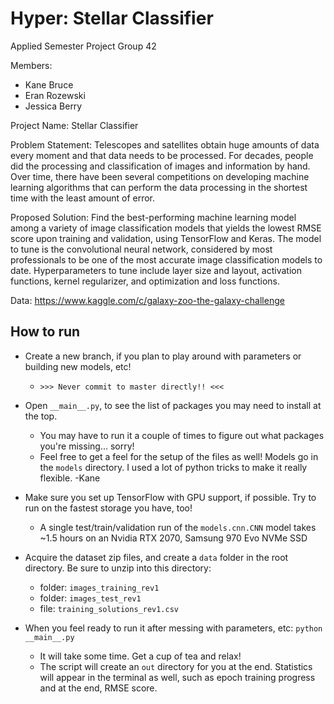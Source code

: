 # Hyper: Stellar Classifier
Applied Semester Project Group 42

Members:
* Kane Bruce
* Eran Rozewski
* Jessica Berry

Project Name: Stellar Classifier

Problem Statement: Telescopes and satellites obtain huge amounts of data every moment and that data needs to be processed. For decades, people did the processing and classification of images and information by hand. Over time, there have been several competitions on developing machine learning algorithms that can perform the data processing in the shortest time with the least amount of error. 

Proposed Solution: Find the best-performing machine learning model among a variety of image classification models that yields the lowest RMSE score upon training and validation, using TensorFlow and Keras. The model to tune is the convolutional neural network, considered by most professionals to be one of the most accurate image classification models to date. Hyperparameters to tune include layer size and layout, activation functions, kernel regularizer, and optimization and loss functions. 

Data: https://www.kaggle.com/c/galaxy-zoo-the-galaxy-challenge

## How to run
* Create a new branch, if you plan to play around with parameters or building new models, etc!
  * `>>> Never commit to master directly!! <<<`
  
* Open `__main__.py`, to see the list of packages you may need to install at the top.
  * You may have to run it a couple of times to figure out what packages you're missing... sorry!
  * Feel free to get a feel for the setup of the files as well! Models go in the `models` directory. I used a lot of python tricks to make it really flexible. -Kane
  
* Make sure you set up TensorFlow with GPU support, if possible. Try to run on the fastest storage you have, too!
  * A single test/train/validation run of the `models.cnn.CNN` model takes ~1.5 hours on an Nvidia RTX 2070, Samsung 970 Evo NVMe SSD
  
* Acquire the dataset zip files, and create a `data` folder in the root directory. Be sure to unzip into this directory:
  * folder: `images_training_rev1`
  * folder: `images_test_rev1`
  * file: `training_solutions_rev1.csv`
  
* When you feel ready to run it after messing with parameters, etc: `python __main__.py`
  * It will take some time. Get a cup of tea and relax!
  * The script will create an `out` directory for you at the end. Statistics will appear in the terminal as well, such as epoch training progress and at the end, RMSE score.
